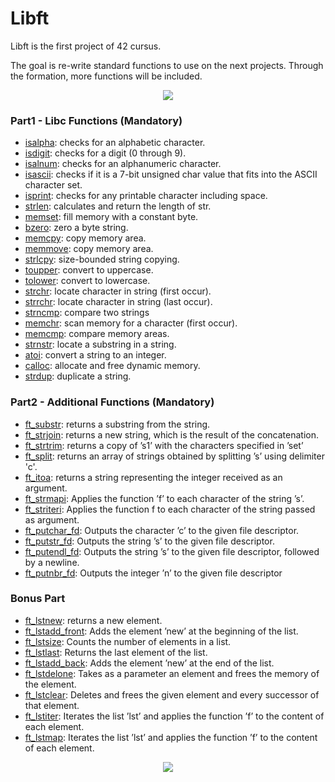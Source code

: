 # Libft

Libft is the first project of 42 cursus.

The goal is re-write standard functions to use on the next projects. Through the formation, more functions will be included.



<p align="center">
  <img src="https://user-images.githubusercontent.com/43358672/144503431-4c4d623b-9787-42be-9fe2-c99841945744.png">
</p>


### Part1 - Libc Functions (Mandatory)
- [isalpha](https://github.com/andreandrade13/Libft/blob/main/ft_isalpha.c): checks for an alphabetic character.
- [isdigit](https://github.com/andreandrade13/Libft/blob/main/ft_isdigit.c): checks for a digit (0 through 9).
- [isalnum](https://github.com/andreandrade13/Libft/blob/main/ft_isalnum.c): checks for an alphanumeric character.
- [isascii](https://github.com/andreandrade13/Libft/blob/main/ft_isascii.c): checks if it is a 7-bit unsigned char value that fits into the ASCII character set.
- [isprint](https://github.com/andreandrade13/Libft/blob/main/ft_isprint.c): checks for any printable character including space.
- [strlen](https://github.com/andreandrade13/Libft/blob/main/ft_strlen.c): calculates and return the length of str.
- [memset](https://github.com/andreandrade13/Libft/blob/main/ft_memset.c): fill memory with a constant byte.
- [bzero](https://github.com/andreandrade13/Libft/blob/main/ft_bzero.c): zero a byte string.
- [memcpy](https://github.com/andreandrade13/Libft/blob/main/ft_memcpy.c): copy memory area.
- [memmove](https://github.com/andreandrade13/Libft/blob/main/ft_memmove.c): copy memory area.
- [strlcpy](https://github.com/andreandrade13/Libft/blob/main/ft_strlcpy.c): size-bounded string copying.
- [toupper](https://github.com/andreandrade13/Libft/blob/main/ft_toupper.c): convert to uppercase.
- [tolower](https://github.com/andreandrade13/Libft/blob/main/ft_tolower.c): convert to lowercase.
- [strchr](https://github.com/andreandrade13/Libft/blob/main/ft_strchr.c): locate character in string (first occur).
- [strrchr](https://github.com/andreandrade13/Libft/blob/main/ft_strrchr.c): locate character in string (last occur).
- [strncmp](https://github.com/andreandrade13/Libft/blob/main/ft_strncmp.c): compare two strings
- [memchr](https://github.com/andreandrade13/Libft/blob/main/ft_memchr.c): scan memory for a character (first occur).
- [memcmp](https://github.com/andreandrade13/Libft/blob/main/ft_memcmp.c): compare memory areas.
- [strnstr](https://github.com/andreandrade13/Libft/blob/main/ft_strnstr.c): locate a substring in a string.
- [atoi](https://github.com/andreandrade13/Libft/blob/main/ft_atoi.c): convert a string to an integer.
- [calloc](https://github.com/andreandrade13/Libft/blob/main/ft_calloc.c): allocate and free dynamic memory.
- [strdup](https://github.com/andreandrade13/Libft/blob/main/ft_strdup.c): duplicate a string.


### Part2 - Additional Functions (Mandatory)
- [ft_substr](https://github.com/andreandrade13/Libft/blob/main/ft_substr.c): returns a substring from the string.
- [ft_strjoin](https://github.com/andreandrade13/Libft/blob/main/ft_strjoin.c): returns a new string, which is the result of the concatenation.
- [ft_strtrim](https://github.com/andreandrade13/Libft/blob/main/ft_strtrim.c): returns a copy of ’s1’ with the characters specified in ’set’
- [ft_split](https://github.com/andreandrade13/Libft/blob/main/ft_split.c): returns an array of strings obtained by splitting ’s’ using delimiter 'c'.
- [ft_itoa](https://github.com/andreandrade13/Libft/blob/main/ft_itoa.c): returns a string representing the integer received as an argument.
- [ft_strmapi](https://github.com/andreandrade13/Libft/blob/main/ft_strmapi.c): Applies the function ’f’ to each character of the string ’s’.
- [ft_striteri](https://github.com/andreandrade13/Libft/blob/main/ft_striteri.c): Applies the function f to each character of the string passed as argument.
- [ft_putchar_fd](https://github.com/andreandrade13/Libft/blob/main/ft_putchar_fd.c): Outputs the character ’c’ to the given file descriptor.
- [ft_putstr_fd](https://github.com/andreandrade13/Libft/blob/main/ft_putstr_fd.c): Outputs the string ’s’ to the given file descriptor.
- [ft_putendl_fd](https://github.com/andreandrade13/Libft/blob/main/ft_putendl_fd.c): Outputs the string ’s’ to the given file descriptor, followed by a newline.
- [ft_putnbr_fd](https://github.com/andreandrade13/Libft/blob/main/ft_putstr_fd.c): Outputs the integer ’n’ to the given file descriptor


### Bonus Part
- [ft_lstnew](https://github.com/andreandrade13/Libft/blob/main/ft_lstnew.c): returns a new element.
- [ft_lstadd_front](https://github.com/andreandrade13/Libft/blob/main/ft_lstadd_front.c): Adds the element ’new’ at the beginning of the list.
- [ft_lstsize](https://github.com/andreandrade13/Libft/blob/main/ft_lstsize.c): Counts the number of elements in a list.
- [ft_lstlast](https://github.com/andreandrade13/Libft/blob/main/ft_lstlast.c): Returns the last element of the list.
- [ft_lstadd_back](https://github.com/andreandrade13/Libft/blob/main/ft_lstadd_back.c): Adds the element ’new’ at the end of the list.
- [ft_lstdelone](https://github.com/andreandrade13/Libft/blob/main/ft_lstdelone.c): Takes as a parameter an element and frees the memory of the element.
- [ft_lstclear](https://github.com/andreandrade13/Libft/blob/main/ft_lstclear.c): Deletes and frees the given element and every successor of that element.
- [ft_lstiter](https://github.com/andreandrade13/Libft/blob/main/ft_lstiter.c): Iterates the list ’lst’ and applies the function ’f’ to the content of each element.
- [ft_lstmap](https://github.com/andreandrade13/Libft/blob/main/ft_lstmap.c): Iterates the list ’lst’ and applies the function ’f’ to the content of each element.




<p align="center">
  <img src="https://www.thesteeplechasecompany.com/wp-content/uploads/2018/01/linkedin-2815969_960_720.jpg">
</p>



